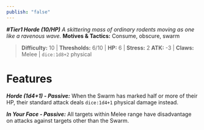 ```yaml
---
publish: "false"
---
```

***#Tier1 Horde (10/HP)***
*A skittering mass of ordinary rodents moving as one like a ravenous wave.*
**Motives & Tactics:** Consume, obscure, swarm

> **Difficulty:** 10 | **Thresholds:** 6/10 | **HP:** 6 | **Stress:** 2
> **ATK:** -3 | **Claws:** Melee | `dice:1d8+2` physical

# Features

***Horde (1d4+1) - Passive:*** When the Swarm has marked half or more of their HP, their standard attack deals `dice:1d4+1` physical damage instead.

***In Your Face - Passive:*** All targets within Melee range have disadvantage on attacks against targets other than the Swarm.
